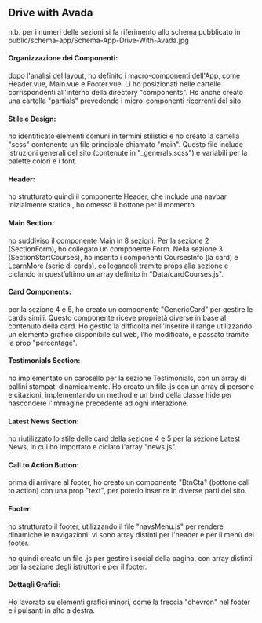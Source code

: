   ## Drive with Avada

n.b. per i numeri delle sezioni si fa riferimento allo schema pubblicato in public/schema-app/Schema-App-Drive-With-Avada.jpg

#### Organizzazione dei Componenti:

dopo l'analisi del layout, ho definito i macro-componenti dell'App, come Header.vue, Main.vue e Footer.vue. Li ho posizionati nelle cartelle corrispondenti all'interno della directory "components". Ho anche creato una cartella "partials" prevedendo i micro-componenti ricorrenti del sito.

#### Stile e Design:

ho identificato elementi comuni in termini stilistici e ho creato la cartella "scss" contenente un file principale chiamato "main". Questo file include istruzioni generali del sito (contenute in "_generals.scss") e variabili per la palette colori e i font.

#### Header:

ho strutturato quindi il componente Header, che include una navbar inizialmente statica , ho omesso il bottone per il momento.

#### Main Section:

ho suddiviso il componente Main in 8 sezioni. 
Per la sezione 2 (SectionForm), ho collegato un componente Form.
Nella sezione 3 (SectionStartCourses), ho inserito i componenti CoursesInfo (la card) e LearnMore (serie di cards), collegandoli tramite props alla sezione e ciclando  in quest’ultimo un array definito in "Data/cardCourses.js".

#### Card Components:

per la sezione 4 e 5, ho creato un componente "GenericCard" per gestire le cards simili. Questo componente riceve proprietà diverse in base al contenuto della card. Ho gestito la difficoltà nell'inserire il range utilizzando un elemento grafico disponibile sul web, l’ho modificato, e passato tramite la prop "percentage".

#### Testimonials Section:

ho implementato un carosello per la sezione Testimonials, con un array di pallini stampati dinamicamente. Ho creato un file .js con un array di persone e citazioni, implementando un method e un bind della classe hide per nascondere l'immagine precedente ad ogni interazione.

#### Latest News Section:

ho riutilizzato lo stile delle card della sezione 4 e 5 per la sezione Latest News, in cui ho importato e ciclato l'array "news.js".

#### Call to Action Button:

prima di arrivare al footer, ho creato un componente "BtnCta" (bottone call to action) con una prop "text", per poterlo inserire in diverse parti del sito.

#### Footer:

ho strutturato il footer, utilizzando il file "navsMenu.js" per rendere dinamiche le navigazioni: vi sono array distinti per l'header e per il menù del footer.

ho quindi creato un file .js per gestire i social della pagina, con array distinti per la sezione degli istruttori e per il footer.

#### Dettagli Grafici:

Ho lavorato su elementi grafici minori, come la freccia "chevron" nel footer e i pulsanti in alto a destra.



      